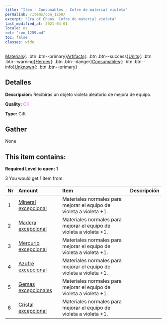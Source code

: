 ```yaml
---
title: "Item - Consumables - Cofre de material violeta"
permalink: /Items/con_1259/
excerpt: "Era of Chaos  Cofre de material violeta"
last_modified_at: 2021-04-01
locale: es
ref: "con_1259.md"
toc: false
classes: wide
---
```

 [Materials](/es/Items/){: .btn .btn--primary}[Artifacts](/es/Items/Artifacts/){: .btn .btn--success}[Units](/es/Items/Units/){: .btn .btn--warning}[Heroes](/es/Items/Heroes/){: .btn .btn--danger}[Consumables](/es/Items/Consumables/){: .btn .btn--info}[Unknown](/es/Items/Unknown/){: .btn .btn--primary}

## Detalles
 **Descripción:** Recibirás un objeto violeta aleatorio de mejora de equipo.

 **Quality:** <span style="color: #DA70D6">OK</span>

 **Type:** Gift

## Gather

  None

## This item contains:

 **Required Level to open:** 1

 3 You would get **1** item  from:

  | Nr | Amount |     Item    | Descripción |
  |:---|:-------|:------------|:-----------:|
  | 1 | [Mineral excepcional](/es/Items/mat_33/) | Materiales normales para mejorar el equipo de violeta a violeta +1. | 
  | 2 | [Madera excepcional](/es/Items/mat_34/) | Materiales normales para mejorar el equipo de violeta a violeta +1. | 
  | 3 | [Mercurio excepcional](/es/Items/mat_35/) | Materiales normales para mejorar el equipo de violeta a violeta +1. | 
  | 4 | [Azufre excepcional](/es/Items/mat_36/) | Materiales normales para mejorar el equipo de violeta a violeta +1. | 
  | 5 | [Gemas excepcionales](/es/Items/mat_37/) | Materiales normales para mejorar el equipo de violeta a violeta +1. | 
  | 6 | [Cristal excepcional](/es/Items/mat_38/) | Materiales normales para mejorar el equipo de violeta a violeta +1. | 
